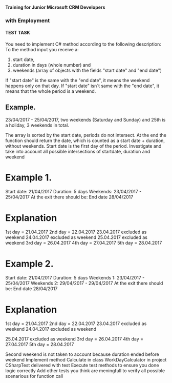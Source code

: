 #### Training for Junior Microsoft CRM Developers

### with Employment
#### TEST TASK

You need to implement C# method according to the following description:
To the method input you receive a:

1. start date,
2. duration in days (whole number) and
3. weekends (array of objects with the fields "start date" and "end date")

If "start date" is the same with the "end date", it means the weekend happens only on that day.
If "start date" isn`t same with the "end date", it means that the whole period is a weekend.

## Example.
23/04/2017 - 25/04/2017, two weekends (Saturday and Sunday) and 25th is a holiday, 3
weekends in total.

The array is sorted by the start date, periods do not intersect.
At the end the function should return the date, which is counted as a start date + duration,
without weekends. Start date is the first day of the period.
Investigate and take into account all possible intersections of startdate, duration and weekend

# Example 1.
Start date: 21/04/2017
Duration: 5 days
Weekends: 23/04/2017 - 25/04/2017
At the exit there should be: End date 28/04/2017

# Explanation
1st day = 21.04.2017
2nd day = 22.04.2017
23.04.2017 excluded as weekend
24.04.2017 excluded as weekend
25.04.2017 excluded as weekend
3rd day = 26.04.2017
4th day = 27.04.2017
5th day = 28.04.2017

# Example 2.
Start date: 21/04/2017
Duration: 5 days
Weekends 1: 23/04/2017 - 25/04/2017
Weekends 2: 29/04/2017 - 29/04/2017
At the exit there should be: End date 28/04/2017

# Explanation
1st day = 21.04.2017
2nd day = 22.04.2017
23.04.2017 excluded as weekend
24.04.2017 excluded as weekend

25.04.2017 excluded as weekend
3rd day = 26.04.2017
4th day = 27.04.2017
5th day = 28.04.2017

Second weekend is not taken to account because duration ended before weekend
Implement method Calculate in class WorkDayCalculator in project CSharpTest delivered with test
Execute test methods to ensure you done logic correctly
Add other tests you think are meningfull to verify all possible scenarious for function call